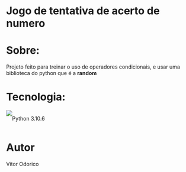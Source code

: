 <h1>Jogo de tentativa de acerto de numero</h1>

# Sobre:
<p>Projeto feito para treinar o uso de operadores condicionais, e usar uma biblioteca do python que é  a <b>random</b></p>

# Tecnologia:
<div class="python" style="display:flex; display-direction: row;">
<img src="/static/img/python-logo.png">
<p>Python 3.10.6</p>

</div>


# Autor

<p>Vitor Odorico</p>

